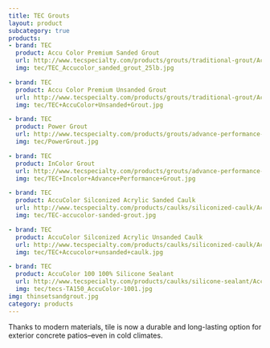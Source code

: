 ```yaml
---
title: TEC Grouts
layout: product
subcategory: true
products:
- brand: TEC
  product: Accu Color Premium Sanded Grout
  url: http://www.tecspecialty.com/products/grouts/traditional-grout/AccuColor-Premium-Sanded-Grout.html#.V8iPNaMm6po
  img: tec/TEC_Accucolor_sanded_grout_25lb.jpg

- brand: TEC
  product: Accu Color Premium Unsanded Grout
  url: http://www.tecspecialty.com/products/grouts/traditional-grout/AccuColor-Premium-Unsanded-Grout.html#.V8iPcqMm6po
  img: tec/TEC+AccuColor+Unsanded+Grout.jpg

- brand: TEC
  product: Power Grout
  url: http://www.tecspecialty.com/products/grouts/advance-performance-grout/Power-Grout-Ultimate-Performance-Grout.html#.V8iPiaMm6po
  img: tec/PowerGrout.jpg

- brand: TEC
  product: InColor Grout
  url: http://www.tecspecialty.com/products/grouts/advance-performance-grout/incolor.html#.V8iPyaMm6po
  img: tec/TEC+Incolor+Advance+Performance+Grout.jpg

- brand: TEC
  product: AccuColor Silconized Acrylic Sanded Caulk
  url: http://www.tecspecialty.com/products/caulks/siliconized-caulk/AccuColor-Siliconized-Sanded-Acrylic-Caulk.html#.V8iRnKMm6po
  img: tec/TEC-accucolor-sanded-grout.jpg

- brand: TEC
  product: AccuColor Silconized Acrylic Unsanded Caulk
  url: http://www.tecspecialty.com/products/caulks/siliconized-caulk/AccuColor-Siliconized-Unsanded-Acrylic-Caulk.html#.V8iR8KMm6po
  img: tec/TEC+Accucolor+unsanded+caulk.jpg

- brand: TEC
  product: AccuColor 100 100% Silicone Sealant
  url: http://www.tecspecialty.com/products/caulks/silicone-sealant/AccuColor-100-100-Silicone-Sealant.html#.V8iSEaMm6po
  img: tec/tecs-TA150_AccuColor-1001.jpg
img: thinsetsandgrout.jpg
category: products
---
```


Thanks to modern materials, tile is now a durable and long-lasting option for exterior concrete patios–even in cold climates.
